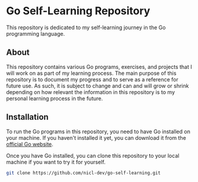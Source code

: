 # Go Self-Learning Repository

This repository is dedicated to my self-learning journey in the Go programming language.

## About

This repository contains various Go programs, exercises, and projects that I will work on as part of my learning process. The main purpose of this repository is to document my progress and to serve as a reference for future use. As such, it is subject to change and can
and will grow or shrink depending on how relevant the information in this repository is to my
personal learning process in the future.

## Installation

To run the Go programs in this repository, you need to have Go installed on your machine. If you haven't installed it yet, you can download it from the [official Go website](https://golang.org/dl/).

Once you have Go installed, you can clone this repository to your local machine if you want to try it for yourself.

```bash
git clone https://github.com/nicl-dev/go-self-learning.git
```